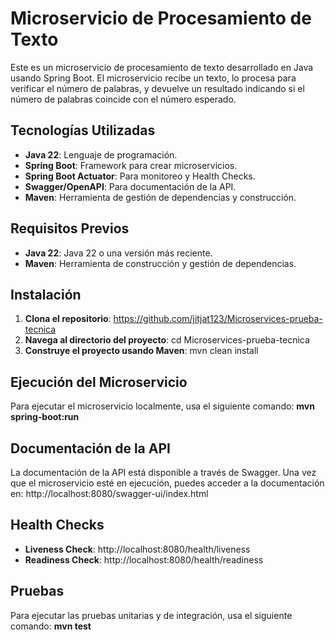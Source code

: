 # Microservicio de Procesamiento de Texto

Este es un microservicio de procesamiento de texto desarrollado en Java usando Spring Boot. El microservicio recibe un texto, lo procesa para verificar el número de palabras, y devuelve un resultado indicando si el número de palabras coincide con el número esperado.

## Tecnologías Utilizadas

- **Java 22**: Lenguaje de programación.
- **Spring Boot**: Framework para crear microservicios.
- **Spring Boot Actuator**: Para monitoreo y Health Checks.
- **Swagger/OpenAPI**: Para documentación de la API.
- **Maven**: Herramienta de gestión de dependencias y construcción.


## Requisitos Previos

- **Java 22**: Java 22 o una versión más reciente.
- **Maven**: Herramienta de construcción y gestión de dependencias.

## Instalación

1. **Clona el repositorio**: https://github.com/jitjat123/Microservices-prueba-tecnica
2. **Navega al directorio del proyecto**: cd Microservices-prueba-tecnica
3. **Construye el proyecto usando Maven**: mvn clean install

## Ejecución del Microservicio

Para ejecutar el microservicio localmente, usa el siguiente comando: **mvn spring-boot:run**

## Documentación de la API
La documentación de la API está disponible a través de Swagger. Una vez que el microservicio esté en ejecución, puedes acceder a la documentación en: http://localhost:8080/swagger-ui/index.html

## Health Checks

- **Liveness Check**: http://localhost:8080/health/liveness
- **Readiness Check**: http://localhost:8080/health/readiness

## Pruebas
Para ejecutar las pruebas unitarias y de integración, usa el siguiente comando: **mvn test**


